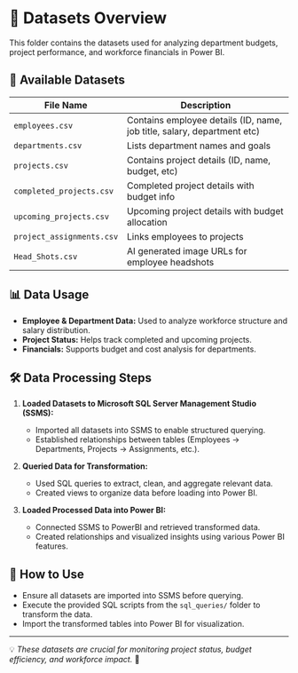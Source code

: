 # 📂 Datasets Overview
This folder contains the datasets used for analyzing department budgets, project performance, and workforce financials in Power BI.

## 📄 Available Datasets
| File Name                 | Description |
|---------------------------|-------------|
| `employees.csv`           | Contains employee details (ID, name, job title, salary, department etc) |
| `departments.csv`         | Lists department names and goals |
| `projects.csv`            | Contains project details (ID, name, budget, etc) |
| `completed_projects.csv`  | Completed project details with budget info |
| `upcoming_projects.csv`   | Upcoming project details with budget allocation |
| `project_assignments.csv` | Links employees to projects |
| `Head_Shots.csv`          | AI generated image URLs for employee headshots |

## 📊 Data Usage
- **Employee & Department Data:** Used to analyze workforce structure and salary distribution.
- **Project Status:** Helps track completed and upcoming projects.
- **Financials:** Supports budget and cost analysis for departments.

## 🛠️ Data Processing Steps
1. **Loaded Datasets to Microsoft SQL Server Management Studio (SSMS):**
   - Imported all datasets into SSMS to enable structured querying.
   - Established relationships between tables (Employees → Departments, Projects → Assignments, etc.).

2. **Queried Data for Transformation:**
   - Used SQL queries to extract, clean, and aggregate relevant data.
   - Created views to organize data before loading into Power BI.

3. **Loaded Processed Data into Power BI:**
   - Connected SSMS to PowerBI and retrieved transformed data.
   - Created relationships and visualized insights using various Power BI features.

## 📌 How to Use
- Ensure all datasets are imported into SSMS before querying.
- Execute the provided SQL scripts from the `sql_queries/` folder to transform the data.
- Import the transformed tables into Power BI for visualization.

---
💡 *These datasets are crucial for monitoring project status, budget efficiency, and workforce impact.* 🚀


